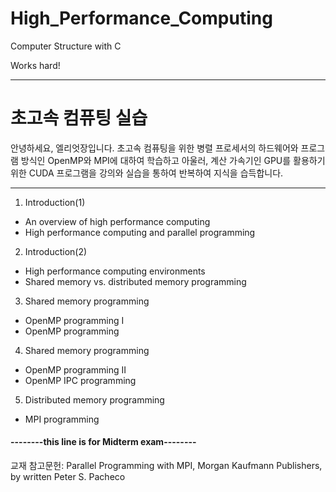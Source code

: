 # High_Performance_Computing
Computer Structure with C

Works hard!

---

# 초고속 컴퓨팅 실습
안녕하세요, 엘리엇장입니다.
초고속 컴퓨팅을 위한 병렬 프로세서의 하드웨어와 프로그램 방식인 OpenMP와 MPI에 대하여 학습하고 아울러,
계산 가속기인 GPU를 활용하기위한 CUDA 프로그램을 강의와 실습을 통하여 반복하여 지식을 습득합니다.

---

1. Introduction(1)
  - An overview of high performance computing
  - High performance computing and parallel programming
2. Introduction(2)
  - High performance computing environments
  - Shared memory vs. distributed memory programming
3. Shared memory programming
  - OpenMP programming I
  - OpenMP programming
4. Shared memory programming
  - OpenMP programming II
  - OpenMP IPC programming
5. Distributed memory programming
  - MPI programming

#### --------this line is for Midterm exam--------

교재 참고문헌:
Parallel Programming with MPI, Morgan Kaufmann Publishers, by written Peter S. Pacheco
